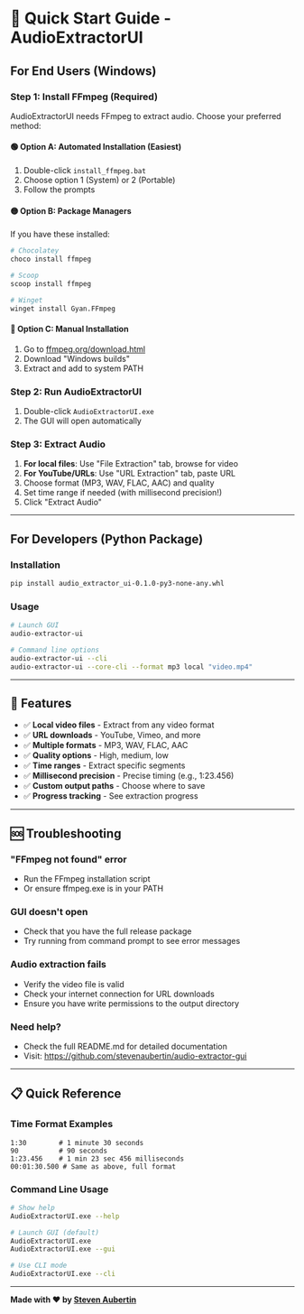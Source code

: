 # 🚀 Quick Start Guide - AudioExtractorUI

## For End Users (Windows)

### Step 1: Install FFmpeg (Required)
AudioExtractorUI needs FFmpeg to extract audio. Choose your preferred method:

#### 🟢 **Option A: Automated Installation (Easiest)**
1. Double-click `install_ffmpeg.bat` 
2. Choose option 1 (System) or 2 (Portable)
3. Follow the prompts

#### 🟡 **Option B: Package Managers**
If you have these installed:
```bash
# Chocolatey
choco install ffmpeg

# Scoop
scoop install ffmpeg

# Winget
winget install Gyan.FFmpeg
```

#### 🔴 **Option C: Manual Installation**
1. Go to [ffmpeg.org/download.html](https://ffmpeg.org/download.html)
2. Download "Windows builds"
3. Extract and add to system PATH

### Step 2: Run AudioExtractorUI
1. Double-click `AudioExtractorUI.exe`
2. The GUI will open automatically

### Step 3: Extract Audio
1. **For local files**: Use "File Extraction" tab, browse for video
2. **For YouTube/URLs**: Use "URL Extraction" tab, paste URL
3. Choose format (MP3, WAV, FLAC, AAC) and quality
4. Set time range if needed (with millisecond precision!)
5. Click "Extract Audio"

---

## For Developers (Python Package)

### Installation
```bash
pip install audio_extractor_ui-0.1.0-py3-none-any.whl
```

### Usage
```bash
# Launch GUI
audio-extractor-ui

# Command line options
audio-extractor-ui --cli
audio-extractor-ui --core-cli --format mp3 local "video.mp4"
```

---

## 🎯 Features

- ✅ **Local video files** - Extract from any video format
- ✅ **URL downloads** - YouTube, Vimeo, and more
- ✅ **Multiple formats** - MP3, WAV, FLAC, AAC
- ✅ **Quality options** - High, medium, low
- ✅ **Time ranges** - Extract specific segments
- ✅ **Millisecond precision** - Precise timing (e.g., 1:23.456)
- ✅ **Custom output paths** - Choose where to save
- ✅ **Progress tracking** - See extraction progress

---

## 🆘 Troubleshooting

### "FFmpeg not found" error
- Run the FFmpeg installation script
- Or ensure ffmpeg.exe is in your PATH

### GUI doesn't open
- Check that you have the full release package
- Try running from command prompt to see error messages

### Audio extraction fails
- Verify the video file is valid
- Check your internet connection for URL downloads
- Ensure you have write permissions to the output directory

### Need help?
- Check the full README.md for detailed documentation
- Visit: https://github.com/stevenaubertin/audio-extractor-gui

---

## 📋 Quick Reference

### Time Format Examples
```
1:30        # 1 minute 30 seconds
90          # 90 seconds
1:23.456    # 1 min 23 sec 456 milliseconds
00:01:30.500 # Same as above, full format
```

### Command Line Usage
```bash
# Show help
AudioExtractorUI.exe --help

# Launch GUI (default)
AudioExtractorUI.exe
AudioExtractorUI.exe --gui

# Use CLI mode
AudioExtractorUI.exe --cli
```

---

**Made with ❤️ by [Steven Aubertin](https://github.com/stevenaubertin)**
